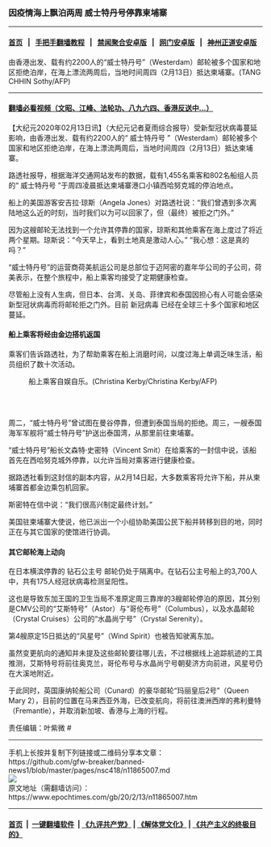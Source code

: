 ### 因疫情海上飘泊两周 威士特丹号停靠柬埔寨
------------------------

#### [首页](https://github.com/gfw-breaker/banned-news1/blob/master/README.md) &nbsp;&nbsp;|&nbsp;&nbsp; [手把手翻墙教程](https://github.com/gfw-breaker/guides/wiki) &nbsp;&nbsp;|&nbsp;&nbsp; [禁闻聚合安卓版](https://github.com/gfw-breaker/bn-android) &nbsp;&nbsp;|&nbsp;&nbsp; [网门安卓版](https://github.com/oGate2/oGate) &nbsp;&nbsp;|&nbsp;&nbsp; [神州正道安卓版](https://github.com/SzzdOgate/update) 



<div><img alt="" class="aligncenter wp-post-image" src="https://i.epochtimes.com/assets/uploads/2020/02/000_1OY4M6-600x400.jpg"/>
<div class="red16 caption">
 由香港出发、载有约2200人的“威士特丹号”（Westerdam）邮轮被多个国家和地区拒绝泊岸，在海上漂流两周后，当地时间周四（2月13日）抵达柬埔寨。(TANG CHHIN Sothy/AFP)
</div>
</div><hr/>

#### [翻墙必看视频（文昭、江峰、法轮功、八九六四、香港反送中...）](http://167.172.214.107/home.html)

<div><p>
 【大纪元2020年02月13日讯】（大纪元记者夏雨综合报导）受新型冠状病毒蔓延影响，由香港出发、载有约2200人的“
 <ok href="https://www.epochtimes.com/gb/tag/%E5%A8%81%E5%A3%AB%E7%89%B9%E4%B8%B9%E5%8F%B7.html">
  威士特丹号
 </ok>
 ”（Westerdam）邮轮被多个国家和地区拒绝泊岸，在海上漂流两周后，当地时间周四（2月13日）抵达柬埔寨。
</p>
<p>
 路透社报导，根据海洋交通网站发布的数据，载有1,455名乘客和802名船组人员的“
 <ok href="https://www.epochtimes.com/gb/tag/%E5%A8%81%E5%A3%AB%E7%89%B9%E4%B8%B9%E5%8F%B7.html">
  威士特丹号
 </ok>
 ”于周四凌晨抵达柬埔寨港口小镇西哈努克城的停泊地点。
</p>
<p>
 船上的美国游客安吉拉·琼斯（Angela Jones）对路透社说：“我们曾遇到多次离陆地这么近的时刻，当时我们以为可以回家了，但（最终）被拒之门外。”
</p>
<p>
 因为这艘邮轮无法找到一个允许其停靠的国家，琼斯和其他乘客在海上度过了将近两个星期。琼斯说：“今天早上，看到土地真是激动人心。” “我心想：这是真的吗？”
</p>
<p>
 “威士特丹号”的运营商荷美航运公司是总部位于迈阿密的嘉年华公司的子公司，荷美表示，在整个旅程中，船上乘客均接受了定期健康检查。
</p>
<p>
 尽管船上没有人生病，但日本、台湾、关岛、菲律宾和泰国因担心有人可能会感染新型冠状病毒而将邮轮拒之门外。目前
 <ok href="https://www.epochtimes.com/gb/tag/%E6%96%B0%E5%86%A0%E7%97%85%E6%AF%92.html">
  新冠病毒
 </ok>
 已经在全球三十多个国家和地区蔓延。
</p>
<h4>
 船上乘客将经由金边搭机返国
</h4>
<p>
 乘客们告诉路透社，为了帮助乘客在船上消磨时间，以度过海上单调乏味生活，船员组织了数十次活动。
</p>
<figure class="wp-caption aligncenter" id="attachment_11865023" style="width: 600px">
 <ok href="http://i.epochtimes.com/assets/uploads/2020/02/000_1OX64F.jpg">
  <img alt="" class="size-large wp-image-11865023" src="http://i.epochtimes.com/assets/uploads/2020/02/000_1OX64F-600x400.jpg"/>
 </ok>
 <br/><figcaption class="wp-caption-text">
  船上乘客自娱自乐。(Christina Kerby/Christina Kerby/AFP)
 </figcaption><br/>
</figure><br/>
<p>
 周二，“威士特丹号”曾试图在曼谷停靠，但遭到泰国当局的拒绝。周三，一艘泰国海军军舰将“威士特丹号”护送出泰国湾，从那里前往柬埔寨。
</p>
<p>
 “威士特丹号”船长文森特·史密特（Vincent Smit）在给乘客的一封信中说，该船首先在西哈努克城外停靠，以允许当局对乘客进行健康检查。
</p>
<p>
 据路透社看到这封信的副本内容，从2月14日起，大多数乘客将允许下船，并从柬埔寨首都金边乘包机回家。
</p>
<p>
 斯密特在信中说：“我们很高兴制定最终计划。”
</p>
<p>
 美国驻柬埔寨大使说，他已派出一个小组协助美国公民下船并转移到目的地，同时正在与其它国家的使馆进行协调。
</p>
<h4>
 其它邮轮海上动向
</h4>
<p>
 在日本横滨停靠的
 <ok href="https://www.epochtimes.com/gb/tag/%E9%92%BB%E7%9F%B3%E5%85%AC%E4%B8%BB%E5%8F%B7.html">
  钻石公主号
 </ok>
 邮轮仍处于隔离中。在钻石公主号船上的3,700人中，共有175人经冠状病毒检测呈阳性。
</p>
<p>
 这也是导致东加王国的卫生当局不准原定周三靠岸的3艘邮轮停泊的原因，其分别是CMV公司的“艾斯特号”（Astor）与“哥伦布号”（Columbus），以及水晶邮轮（Crystal Cruises）公司的“水晶尚宁号”（Crystal Serenity）。
</p>
<p>
 第4艘原定15日抵达的“风星号”（Wind Spirit）也被告知驶离东加。
</p>
<p>
 虽然变更航向的通知并未提及这些邮轮要往哪儿去，不过根据线上追踪航迹的工具推测，艾斯特号将前往奥克兰，哥伦布号与水晶尚宁号朝斐济方向前进，风星号仍在大溪地附近。
</p>
<p>
 于此同时，英国康纳轮船公司（Cunard）的豪华邮轮“玛丽皇后2号”（Queen Mary 2），目前的位置在马来西亚外海，已改变航向，将前往澳洲西岸的弗利曼特（Fremantle），并取消新加坡、香港与上海的行程。
</p>
<p>
 责任编辑：叶紫微 #
</p>
</div>
<hr/>
手机上长按并复制下列链接或二维码分享本文章：<br/>
https://github.com/gfw-breaker/banned-news1/blob/master/pages/nsc418/n11865007.md <br/>
<a href='https://github.com/gfw-breaker/banned-news1/blob/master/pages/nsc418/n11865007.md'><img src='https://github.com/gfw-breaker/banned-news1/blob/master/pages/nsc418/n11865007.md.png'/></a> <br/>
原文地址（需翻墙访问）：https://www.epochtimes.com/gb/20/2/13/n11865007.htm


------------------------
#### [首页](https://github.com/gfw-breaker/banned-news1/blob/master/README.md) &nbsp;|&nbsp; [一键翻墙软件](https://github.com/gfw-breaker/nogfw/blob/master/README.md) &nbsp;| [《九评共产党》](https://github.com/gfw-breaker/9ping.md/blob/master/README.md#九评之一评共产党是什么) | [《解体党文化》](https://github.com/gfw-breaker/jtdwh.md/blob/master/README.md) | [《共产主义的终极目的》](https://github.com/gfw-breaker/gczydzjmd.md/blob/master/README.md)


<img src='http://gfw-breaker.win/banned-news/pages/nsc418/n11865007.md' width='0px' height='0px'/>